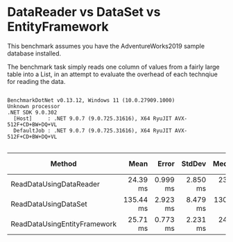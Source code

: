 # DataReader vs DataSet vs EntityFramework
This benchmark assumes you have the AdventureWorks2019 sample database installed.

The benchmark task simply reads one column of values from a fairly large table into a List<short>, in an attempt to evaluate the overhead of each technqiue for reading the data.





```

BenchmarkDotNet v0.13.12, Windows 11 (10.0.27909.1000)
Unknown processor
.NET SDK 9.0.302
  [Host]     : .NET 9.0.7 (9.0.725.31616), X64 RyuJIT AVX-512F+CD+BW+DQ+VL
  DefaultJob : .NET 9.0.7 (9.0.725.31616), X64 RyuJIT AVX-512F+CD+BW+DQ+VL


```
| Method                       | Mean      | Error    | StdDev   | Median    | Ratio | RatioSD | Gen0      | Gen1      | Gen2      | Allocated   | Alloc Ratio |
|----------------------------- |----------:|---------:|---------:|----------:|------:|--------:|----------:|----------:|----------:|------------:|------------:|
| ReadDataUsingDataReader      |  24.39 ms | 0.999 ms | 2.850 ms |  23.27 ms |  1.00 |    0.00 |   93.7500 |   93.7500 |   93.7500 |   513.48 KB |        1.00 |
| ReadDataUsingDataSet         | 135.44 ms | 2.923 ms | 8.479 ms | 130.98 ms |  5.63 |    0.71 | 4500.0000 | 2500.0000 | 1000.0000 |  24965.8 KB |       48.62 |
| ReadDataUsingEntityFramework |  25.71 ms | 0.773 ms | 2.231 ms |  24.85 ms |  1.07 |    0.15 | 5406.2500 |  218.7500 |  125.0000 | 23265.03 KB |       45.31 |
